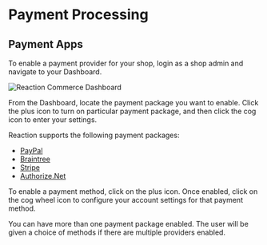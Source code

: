 # Payment Processing

## Payment Apps

To enable a payment provider for your shop, login as a shop admin and navigate to your Dashboard.

![](http://raw.github.com/reactioncommerce/reaction/master/docs/assets/guide-admin-navigation-dropdown-dashboard.png "Reaction Commerce Dashboard")


From the Dashboard, locate the payment package you want to enable. Click the plus icon to turn on particular payment package, and then click the cog icon to enter your settings.

Reaction supports the following payment packages:

 * [PayPal](https://github.com/reactioncommerce/reaction-paypal)
 * [Braintree](https://github.com/reactioncommerce/reaction-braintree)
 * [Stripe](https://github.com/reactioncommerce/reaction-stripe)
 * [Authorize.Net](https://github.com/taylorsmithgg/reaction-auth-net)

To enable a payment method, click on the plus icon. Once enabled, click on the cog wheel icon to configure your account settings for that payment method.

You can have more than one payment package enabled. The user will be given a choice of methods if there are multiple providers enabled.
